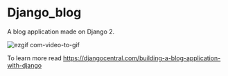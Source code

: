 # Django_blog
A blog application made on Django 2.

![ezgif com-video-to-gif](https://user-images.githubusercontent.com/38559396/55287491-12c4de80-53c7-11e9-8c6a-3f02b79ba9ca.gif)

To learn more read https://djangocentral.com/building-a-blog-application-with-django
